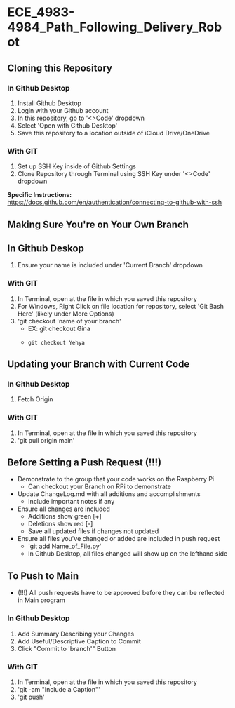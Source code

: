 # ECE_4983-4984_Path_Following_Delivery_Robot

## Cloning this Repository

### In Github Desktop 
1. Install Github Desktop
2. Login with your Github account
3. In this repository, go to '<>Code' dropdown
4. Select 'Open with Github Desktop'
5. Save this repository to a location outside of iCloud Drive/OneDrive

### With GIT
1. Set up SSH Key inside of Github Settings
2. Clone Repository through Terminal using SSH Key under '<>Code' dropdown

**Specific Instructions:** https://docs.github.com/en/authentication/connecting-to-github-with-ssh


## Making Sure You're on Your Own Branch

## In Github Deskop
1. Ensure your name is included under 'Current Branch' dropdown

### With GIT
1. In Terminal, open at the file in which you saved this repository
2. For Windows, Right Click on file location for repository, select 'Git Bash Here' (likely under More Options)
3. 'git checkout 'name of your branch'
    - EX: git checkout Gina
    -     git checkout Yehya

## Updating your Branch with Current Code

### In Github Desktop 
1. Fetch Origin

### With GIT
1. In Terminal, open at the file in which you saved this repository
2. 'git pull origin main' 

## Before Setting a Push Request (!!!)
* Demonstrate to the group that your code works on the Raspberry Pi
    - Can checkout your Branch on RPi to demonstrate
* Update ChangeLog.md with all additions and accomplishments
    - Include important notes if any
* Ensure all changes are included 
    - Additions show green [+]
    - Deletions show red [-]
    - Save all updated files if changes not updated 
* Ensure all files you've changed or added are included in push request
    - 'git add Name_of_File.py'
    - In Github Desktop, all files changed will show up on the lefthand side

## To Push to Main 
* (!!!) All push requests have to be approved before they can be reflected in Main program

### In Github Desktop 
1. Add Summary Describing your Changes
2. Add Useful/Descriptive Caption to Commit
3. Click "Commit to 'branch'" Button

### With GIT
1. In Terminal, open at the file in which you saved this repository
2. 'git -am "Include a Caption"'
3. 'git push' 

